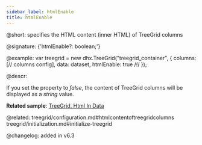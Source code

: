 ```yaml
---
sidebar_label: htmlEnable
title: htmlEnable
---          
```


@short: specifies the HTML content (inner HTML) of TreeGrid columns

@signature: {'htmlEnable?: boolean;'}

@example: 
var treegrid = new dhx.TreeGrid("treegrid_container", {
    columns: [// columns config],
    data: dataset,
    htmlEnable: true /*!*/
});


@descr: 

If you set the property to *false*, the content of TreeGrid columns will be displayed as a *string* value.

**Related sample**: [TreeGrid. Html In Data](https://snippet.dhtmlx.com/iubccmoi)

@related: treegrid/configuration.md#htmlcontentoftreegridcolumns
treegrid/initialization.md#initialize-treegrid

@changelog: added in v6.3